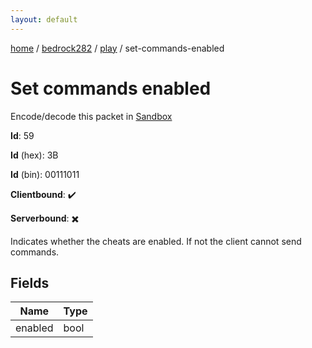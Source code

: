 ```yaml
---
layout: default
---
```


[home](/)  /  [bedrock282](/protocol/bedrock282)  /  [play](/protocol/bedrock282/play)  /  set-commands-enabled

# Set commands enabled

Encode/decode this packet in [Sandbox](../../../sandbox/bedrock282#Play.SetCommandsEnabled)

**Id**: 59

**Id** (hex): 3B

**Id** (bin): 00111011

**Clientbound**: ✔️

**Serverbound**: ✖️

Indicates whether the cheats are enabled. If not the client cannot send commands.

## Fields

Name | Type
---|---
enabled | bool
